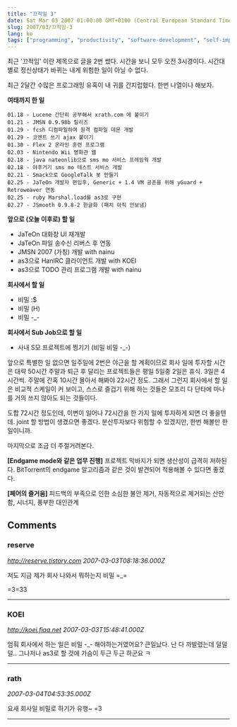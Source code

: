 ```yaml
---
title: "끄적임 3"
date: Sat Mar 03 2007 01:00:00 GMT+0100 (Central European Standard Time)
slug: 2007/03/끄적임-3
lang: ko
tags: ["programming", "productivity", "software-development", "self-improvement"]
---
```


최근 '끄적임' 이란 제목으로 글을 2번 썼다. 
시간을 보니 모두 오전 3시경이다. 시간대별로 정신상태가 바뀌는 내게 위험한 일이 아닐 수 없다.

최근 2달간 수많은 프로그래밍 유혹이 내 귀를 간지럽혔다.
한번 나열이나 해보자.

**여태까지 한 일**

```
01.18 - Lucene 간단히 공부해서 xrath.com 에 붙이기 
01.21 - JMSN 0.9.98b 릴리즈 
01.29 - fcsh 디컴파일하여 원격 컴파일 데몬 개발
01.29 - 코멘트 쓰기 ajax 붙이기
01.30 - Flex 2 온라인 훈련 프로그램
02.03 - Nintendo Wii 영화관 웹
02.18 - java nateonlib으로 sms mo 서비스 프레임웍 개발
02.18 - 야후거기 sms mo 테스트 서비스 개발
02.21 - Smack으로 GoogleTalk 봇 만들기
02.25 - JaTeOn 개발자 편입후, Generic + 1.4 VM 공존을 위해 yGuard + Retroweaver 연동
02.25 - ruby Marshal.load를 as3로 구현
02.27 - JSmooth 0.9.8-2 한글화 (패치 아직 안보냄)
```

**앞으로 (오늘 이후로) 할 일**

- JaTeOn 대화창 UI 재개발 
- JaTeOn 파일 송수신 리버스 후 연동
- JMSN 2007 (가칭) 개발 with nainu 
- as3으로 HanIRC 클라이언트 개발 with KOEI
- as3으로 TODO 관리 프로그램 개발 with nainu

**회사에서 할 일**

- 비밀 :$
- 비밀 (H)
- 비밀 -_-

**회사에서 Sub Job으로 할 일**

- 사내 S모 프로젝트에 찡기기 (비밀 비밀 -_-)

앞으로 특별한 일 없으면 일주일에 2번은 야근을 할 계획이므로 회사 일에 투자할 시간은 대략 50시간
주말과 퇴근 후 달리는 프로젝트들은 평일 5일중 2일은 휴식. 3일은 4시간씩. 주말에 간혹 10시간 몰아서 해봐야 22시간 정도.
그래서 그런지 회사에서 할 일은 비교적 스케일이 커 보이고, 스스로 즐겁기 위해 하는 것들은 모조리 다 단타에 마나를 거의 쓰지 않아도 되는 것들이다. 

도합 72시간 정도인데, 이변이 일어나 72시간을 한 가지 일에 투자하게 되면 더 좋을텐데. joint 할 방법이 생겼으면 좋겠다. 분산투자보다 위험할 수 있겠지만, 한번 해볼만 한 일이니까.

마지막으로 조금 더 주절거려본다.

**[Endgame mode와 같은 업무 진행]**
프로젝트 막바지가 되면 생산성이 급격히 저하된다. BitTorrent의 endgame 알고리즘과 같은 것이 발견되어 적용해볼 수 있다면 좋겠다.

**[페어의 즐거움]**
피드백의 부족으로 인한 소심한 불안 제거, 자동적으로 제거되는 산만함, 시너지, 풍부한 대인관계

## Comments

### reserve
*http://reserve.tistory.com*
*2007-03-03T08:18:36.000Z*

저도 지금 제가 회사 나와서 뭐하는지 비밀 =_=

=3=33

---

### KOEI
*http://koei.fiaa.net*
*2007-03-03T15:48:41.000Z*

엄훠 회사에서 하는 일은 비밀 -_- 해야하는거였어요?
큰일났다. 난 다 까발렸는데 덜덜덜..
그나저나 as3로 할 것에 가슴이 두근 두근 하군요 ㅋ

---

### rath
*2007-03-04T04:53:35.000Z*

요새 회사일 비밀로 하기가 유행~ =3

---
